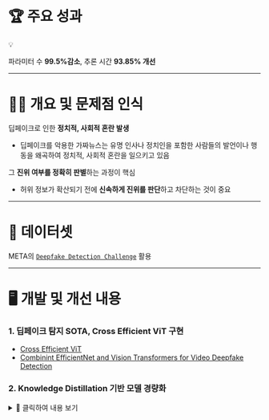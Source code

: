 # 🏆 주요 성과

<aside>
💡

파라미터 수 **99.5%감소**, 추론 시간 **93.85% 개선**

</aside>

---

# 👨‍💻 개요 및 문제점 인식

딥페이크로 인한 **정치적, 사회적 혼란 발생**

- 딥페이크를 악용한 가짜뉴스는 유명 인사나 정치인을 포함한 사람들의 발언이나 행동을 왜곡하여 정치적, 사회적 혼란을 일으키고 있음

그 **진위 여부를 정확히 판별**하는 과정이 핵심

- 허위 정보가 확산되기 전에 **신속하게 진위를 판단**하고 차단하는 것이 중요

---

# 💽 데이터셋

META의  [`Deepfake Detection Challenge`](https://www.kaggle.com/c/body-morphometry-kidney-and-tumor) 활용

---

# 🖥️ 개발 및 개선 내용

### 1. 딥페이크 탐지 SOTA, Cross Efficient ViT 구현

- [Cross Efficient ViT](https://github.com/davide-coccomini/Combining-EfficientNet-and-Vision-Transformers-for-Video-Deepfake-Detection)
- [Combinint EfficientNet and Vision Transformers for Video Deepfake Detection](https://arxiv.org/abs/2107.02612)

### 2. Knowledge Distillation 기반 모델 경량화

<details>
  <summary>📝 클릭하여 내용 보기</summary>
> *모델이 큰 신경망으로 구성되어 있다면 배포에 많은 컴퓨팅 비용이 들 수 있다.* 
    > 
    당연한 말이지만 성능은 좋지만 모델이 크고, 복잡하다면 이를 활용하기엔 리소스가 제한적일 수 있다.
    
    - 복잡한 모델 Teacher: 예측 정확도 99% + 추론 시간 3시간
    - 단순한 모델 Student: 예측 정확도 90% + 추론 시간 3분
    
    위의 두 모델이 있을 때 어떤 모델이 서비스 활용에 적합할까? 물론 어떤 서비스인지에 따라 다를 수 있지만 대부분의 서비스 운영자들은 사용자의 가용성을 해치지 않기 위해 후자를 택할 것이다.
    
    약간의 비약이 있을 수 있지만 T모델의 정확도와 S 모델의 추론 시간을 가진다면 더 좋지 않을까?
    
    기존 모델과 성능은 유사하지만 그 크기를 좀 더 줄일 수 있는 여러 경량화 기법(Pruning, Quantization, …)들이 있지만 그 중 지식 증류(Knowledge Distillation)에 대해 알아보자.
    
    우선 이 `Knowledge`를 어떻게 정의할 수 있을까?
    
    <aside>
    💡
    
    **Knowledge란?**
    
    - 학습 과정에서 데이터를 통해 배운 **무언가**
    - Input과 Output의 **Mapping**
    </aside>
    
    경량화는 이 `Knowledge`를, 즉, 학습 과정에서 데이터를 통해 배운 **무언가**를 **보존**하면서, size를 줄이는 작업이다. 경량화 기법을 어떻게 디자인할 것인지는 `knowledge`를 어떻게 정의할지에 따라 다를 수 있다.
    
    예를 들어 **Parameter**를 보존하고 싶은 `Knowledge`로 정할 수 있다. Pruning과 Quantization은 이 Parameter를 최대한 보존하면서 경량화를 수행한다.
    
    <aside>
    💡
    
    **Pruning**
    
    가중치가 0에 가까운(영향력이 적은) 가중치를 제거하는 것이 목표
    
    **Quantization**
    
    실수(float) Parameter를 모방하는 정수(int) 값을 찾는 것이 목표
    
    </aside>
    
    위 두 경량화 기법들은 Parameter에 집중하기에 기존 구조에 제한 받는다.
    
    그렇기에 관점을 바꿔 **Output Vector**에 집중 해보자.
    
    - Output Vector에만 집중하기에 모델 구조에 제한적이지 않다.
        - 즉, 다른 구조를 활용해 Output Vector를 흉내낸다.
        - 예) 앙상블 같이 복잡한 모델의 Output Vector에 집중하여 작은 모델이 복잡한 모델의 Output Vector를 흉내낸다.
    
    이를 위해 시도해볼 수 있는 것이 지식 증류(Knowledge Distillation)이다.
    
    이제 증류(`Distillation`)을 어떻게 정의할 수 있을까?
    
    **혼합물로부터 순수한 물을 얻기 위한 과정**
    
    ![https://www.youtube.com/watch?v=NtZsrxrf_0k&t=1863s](https://prod-files-secure.s3.us-west-2.amazonaws.com/914754d5-747d-4110-a869-195f041398e0/9328a859-bca9-476e-89bc-f68d2ebad700/image.png)
    
    https://www.youtube.com/watch?v=NtZsrxrf_0k&t=1863s
    
    1. Bottle #1의 혼합물(Hard)을 가열(물리적 가열)한다.
    2. 증기가 되어(Soft) 관을 타고(Transfer) 넘어가면서 식는다(Cooling Off)
    3. Bottle #2에 순수한 물(Hard)이 담기게 된다.
        - 이때 Bottle #1과 Bottle #2의 모양(구조)이 달라도 전혀 상관없다.
    
    **복잡한 모델로부터 지식을 얻기 위한 과정**
    
    ![https://www.youtube.com/watch?v=NtZsrxrf_0k&t=1863s](https://prod-files-secure.s3.us-west-2.amazonaws.com/914754d5-747d-4110-a869-195f041398e0/7076694d-5f29-48f8-b82b-3da79c0295a4/image.png)
    
    https://www.youtube.com/watch?v=NtZsrxrf_0k&t=1863s
    
    1. Heavy DNN의 지식(Vector Output)을 가열(논리적 가열)한다.
        - 여기서 가열은 부드럽게 만들어준다 → 정규화 해준다 정도로만 이해해보자
    2. Soft 해진? 지식(Pure Knowledge)을 Light DNN으로 넘긴다.
    3. Light DNN에 Pure Knowledge가 담긴다.
    
    앞으로 쓰일 용어를 간단히 정리해보자.
    
    **1. Soft Label**
    
    일반적으로 분류 Task는 신경망의 마지막 레이어 softmax 레이어를 통해 각 클래스의 확률 값을 구한다.
    
    이때 **Teacher 모델**을 통해 얻을 수 있는 **확률 값**을 `Soft Label`이라 한다.
    
    예) [0.7, 0.2, 0.1]
    
    **2. Hard Label**
    
    정답 값으로 활용하는 값들을 `Hard Label` 이라 한다.
    
    예) [1, 0, 0]
    
    **3. Soft Loss**
    
    Teacher 모델의 출력과 Student 모델의 출력 간 차이, 이때 각 모델들의 출력은 softmax를 통해 도출된 확률 값들이다.
    
    **4. Hard Loss**
    
    Student 모델의 예측과 실제 레이블 간의 차이를 측정한 loss 값
    
    ![https://www.youtube.com/watch?v=NtZsrxrf_0k&t=1863s](https://prod-files-secure.s3.us-west-2.amazonaws.com/914754d5-747d-4110-a869-195f041398e0/2fe92d29-e8a3-4fbe-b0ec-a35c3cca3c86/image.png)
    
    https://www.youtube.com/watch?v=NtZsrxrf_0k&t=1863s
    
    위 그림의 Large DNN의 Output에 Softmax를 취해 확률 값을 얻을 수 있고, 확률 값이 가장 큰 Index가 정답이 될 것이다. 이때 **Softmax를 통해 얻은 확률 값**은 Cat이 Fish보다 높을 것이다. 이러한 정보 역시 `Knowledge`로 볼 수 있다.
    
    - 이러한 정보는 특정 이미지를 분류하는 데 도움이 되지 않지만, **이미지 구조를 비교하는 일반적인 능력**은 다른 테스트 이미지에 사용할 수 있습니다.
    
    ![https://www.youtube.com/watch?v=NtZsrxrf_0k&t=1863s](https://prod-files-secure.s3.us-west-2.amazonaws.com/914754d5-747d-4110-a869-195f041398e0/6a5b5369-f40c-4fee-8367-a2f05849a69f/image.png)
    
    https://www.youtube.com/watch?v=NtZsrxrf_0k&t=1863s
    
    하지만 여전히 큰 모델의 Soft Label은 Hard하다.
    
    - 학습이 잘 된 모델일 수록 정답 확률을 크게 계산 할 것이고, 아닌 것을 낮게 계산할 것이다.
    - 그렇기에 가열을 통해 부드럽게 만들어준다.
        - 부드럽게 만들어 준다 → **Soft Label을 Temperature라는 값으로 나누어 준다.**
        - 이때 Soft Label에 적용해준 Temperature 만큼 Student Model의 확률 값에도 나누어 준다.
    
    ![https://www.youtube.com/watch?v=NtZsrxrf_0k&t=1863s](https://prod-files-secure.s3.us-west-2.amazonaws.com/914754d5-747d-4110-a869-195f041398e0/b4bfcf9e-3fae-4cac-853d-0fbb99863445/image.png)
    
    https://www.youtube.com/watch?v=NtZsrxrf_0k&t=1863s
    
    **Temperature Setting**
    
    ![image.png](https://prod-files-secure.s3.us-west-2.amazonaws.com/914754d5-747d-4110-a869-195f041398e0/a590849c-b22a-4106-81e6-f20dfaf1a120/image.png)
    
    **큰 모델(Teacher Network)**로부터 **증류한 지식**을 **작은 모델(Student Network)**로 **Transfer**하는 일련의 과정
    
    ![https://intellabs.github.io/distiller/knowledge_distillation.html](https://prod-files-secure.s3.us-west-2.amazonaws.com/914754d5-747d-4110-a869-195f041398e0/31b606cd-8aaf-471e-a950-e82e82f6334f/image.png)
    
    https://intellabs.github.io/distiller/knowledge_distillation.html
    
    ![image.png](https://prod-files-secure.s3.us-west-2.amazonaws.com/914754d5-747d-4110-a869-195f041398e0/44281dcf-4a1f-4bd3-972c-108f80eec0de/image.png)
    
    복잡한 모델(T)와 단순한 모델(S)는 위 그림과 같은 특징을 지니고, Teacher, Student로 표현한다.
    
    **Teacher Network**
    
    - 앙상블 / 크고 일반적인 모델
    - 장점: 높은 성능
    - 단점: 비싼 컴퓨팅 비용
    - 제한적인 환경에서 배포 불가능
    
    **Student Network**
    
    - 작은 모델
    - 배포에 알맞음
    - 장점: 빠른 추론
    - 단점: T 보다 낮은 성능
    
    ![image.png](https://prod-files-secure.s3.us-west-2.amazonaws.com/914754d5-747d-4110-a869-195f041398e0/ede19409-1075-4500-ba04-561c7e310536/image.png)
    
    따라서 최종 손실 함수는 아래와 같다.
    
    $Loss=\alpha*\text{Hard Loss} +(1-\alpha)*\text{Soft Loss}$
    
    - $\alpha$ → 두 손실 간의 가중치를 조정하는 하이퍼파라미터
    
    ### Temperature Scaling
    
    Teacher 모델의 Softmax 출력에 적용되는 하이퍼파라미터로 확률 분포를 부드럽게 만들어준다.
  

```python
class DistillationLoss(nn.Module):
    def __init__(self, temperature=3.0, alpha=0.7):
        super(DistillationLoss, self).__init__()
        self.temperature = temperature
        self.alpha = alpha
        self.criterion = nn.BCEWithLogitsLoss()
        # self.criterion = nn.CrossEntropyLoss()

    def forward(self, student_outputs, teacher_outputs, labels):
        # CrossEntropy Loss (Student)
        hard_loss = self.criterion(student_outputs, labels)
        
        # Soft Loss (Distillation)
        soft_loss = nn.KLDivLoss(reduction='batchmean')(
            torch.log_softmax(student_outputs / self.temperature, dim=0),
            torch.softmax(teacher_outputs / self.temperature, dim=0)
        )

        # Total Loss: Hard Loss + Soft Loss (with temperature scaling)
        total_loss = (1.0 - self.alpha) * hard_loss + self.alpha * soft_loss * (self.temperature ** 2)
        return total_loss
